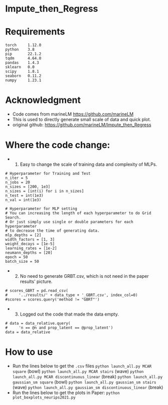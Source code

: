 # Impute_then_Regress
# Requirements
```
torch     1.12.0
python    3.8
pip       22.1.2
tqdm      4.64.0
pandas    1.4.3
sklearn   0.0
scipy     1.8.1
seaborn   0.11.2
numpy     1.23.1
```
# Acknowledgment
- Code comes from marineLM https://github.com/marineLM
- This is used to directly generate small scale of data and quick plot.
- original github: https://github.com/marineLM/Impute_then_Regress
# Where the code change:
- 1. Easy to change the scale of training data and complexity of MLPs.
```
# Hyperparameter for Training and Test
n_iter = 5
n_jobs = 20
n_sizes = [200, 1e3]
n_sizes = [int(i) for i in n_sizes]
n_test = int(1e3)
n_val = int(1e3)

# Hyperparameter for MLP setting
# You can increasing the length of each hyperparameter to do Grid Search.
# Or just simply use single or double parameters for each hyperparameter 
# to decrease the time of generating data.
mlp_depths = [2]
width_factors = [1, 3]
weight_decays = [1e-5]
learning_rates = [1e-2]
neumann_depths = [20]
epoch = 50
batch_size = 50
```
- 2. No need to generate GRBT.csv, which is not need in the paper results' picture.
```
# scores_GBRT = pd.read_csv(
#     '../results/' + data_type + '_GBRT.csv', index_col=0)
#scores = scores.query('method != "GBRT"')
```
- 3. Logged out the code that made the data empty.
```
# data = data_relative.query(
#     'n == @n and prop_latent == @prop_latent')
data = data_relative
```
# How to use
- Run the lines below to get the ```.csv``` files
```python launch_all.py MCAR square``` (bowl)
```python launch_all.py MCAR stairs``` (wave)
```python launch_all.py MCAR discontinuous_linear``` (break)
```python launch_all.py gaussian_sm square``` (bowl)
```python launch_all.py gaussian_sm stairs``` (wave)
```python launch_all.py gaussian_sm discontinuous_linear``` (break)
- Run the lines below to get the plots in Paper:
```python plot_boxplots_neurips2021.py```
